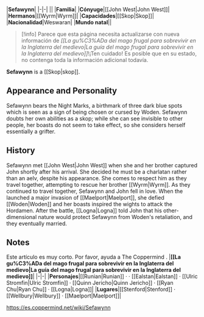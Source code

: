 |**Sefawynn**|
|-|-|
||
|**Familia**|
|**Cónyuge**|[[John West\|John West]]|
|**Hermanos**|[[Wyrm\|Wyrm]]|
|**Capacidades**|[[Skop\|Skop]]|
|**Nacionalidad**|Weswaran|
|**Mundo natal**||

> [!info] Parece que esta página necesita actualizarse con nueva información de *[[La gu%C3%ADa del mago frugal para sobrevivir en la Inglaterra del medievo\|La guía del mago frugal para sobrevivir en la Inglaterra del medievo]]*!¡Ten cuidado! Es posible que en su estado, no contenga toda la información adicional todavía.

**Sefawynn** is a  [[Skop\|skop]].

## Appearance and Personality
Sefawynn bears the Night Marks, a birthmark of three dark blue spots which is seen as a sign of being chosen or cursed by Woden.
Sefawynn doubts her own abilities as a skop; while she can see  invisible to other people, her boasts do not seem to take effect, so she considers herself essentially a grifter.

## History
Sefawynn met [[John West\|John West]] when she and her brother captured John shortly after his arrival. She decided he must be a charlatan rather than an aelv, despite his appearance. She comes to respect him as they travel together, attempting to rescue her brother [[Wyrm\|Wyrm]].
As they continued to travel together, Sefawynn and John fell in love. When the  launched a major invasion of [[Maelport\|Maelport]], she defied [[Woden\|Woden]] and her boasts inspired the wights to attack the Hordamen. After the battle, [[Logna\|Logna]] told John that his other-dimensional nature would protect Sefawynn from Woden's retaliation, and they eventually married.

## Notes

Este artículo es muy corto. Por favor, ayuda a The Coppermind .
|**[[La gu%C3%ADa del mago frugal para sobrevivir en la Inglaterra del medievo\|La guía del mago frugal para sobrevivir en la Inglaterra del medievo]]**|
|-|-|
|**Personajes**|[[Runian\|Runian]] ·  · [[Ealstan\|Ealstan]] · [[Ulric Stromfin\|Ulric Stromfin]] · [[Quinn Jericho\|Quinn Jericho]] · [[Ryan Chu\|Ryan Chu]] · [[Logna\|Logna]]|
|**Lugares**|[[Stenford\|Stenford]] · [[Wellbury\|Wellbury]] · [[Maelport\|Maelport]]|



https://es.coppermind.net/wiki/Sefawynn
